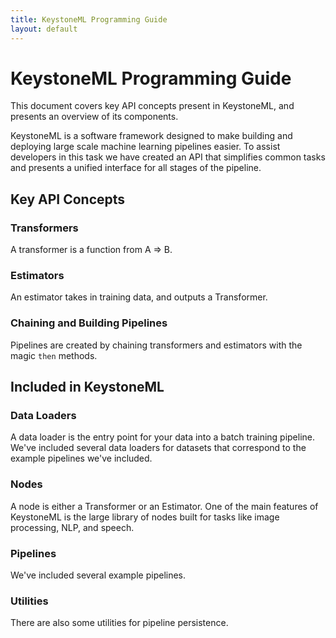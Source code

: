 ```yaml
---
title: KeystoneML Programming Guide
layout: default
---
```


# KeystoneML Programming Guide
This document covers key API concepts present in KeystoneML, and presents an overview of its components.

KeystoneML is a software framework designed to make building and deploying large scale machine learning pipelines easier.
To assist developers in this task we have created an API that simplifies common tasks and presents a unified interface
for all stages of the pipeline.

## Key API Concepts

### Transformers

A transformer is a function from A => B.

### Estimators

An estimator takes in training data, and outputs a Transformer. 

### Chaining and Building Pipelines

Pipelines are created by chaining transformers and estimators with the magic `then` methods.

## Included in KeystoneML

### Data Loaders
A data loader is the entry point for your data into a batch training pipeline.
We've included several data loaders for datasets that correspond to the example pipelines we've included.

### Nodes
A node is either a Transformer or an Estimator.
One of the main features of KeystoneML is the large library of nodes built for tasks like image processing, NLP, and speech. 

### Pipelines
We've included several example pipelines.

### Utilities
There are also some utilities for pipeline persistence.
